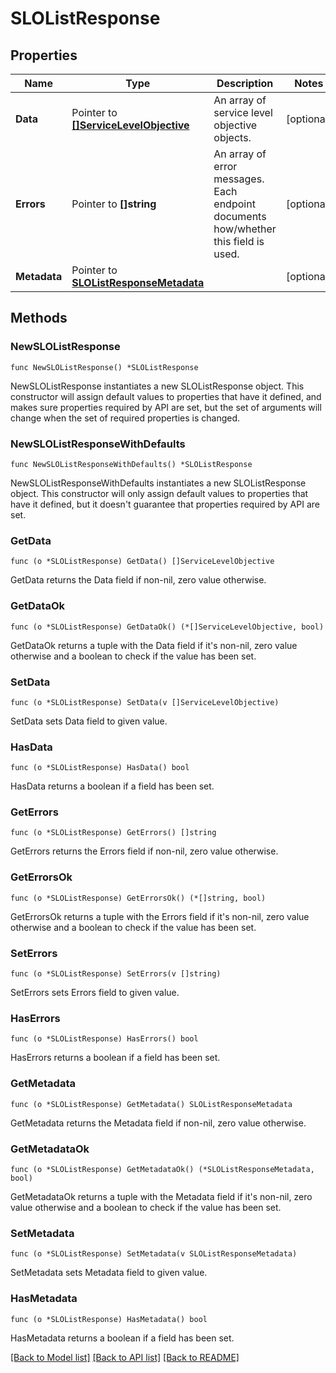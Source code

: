 # SLOListResponse

## Properties

Name | Type | Description | Notes
---- | ---- | ----------- | ------
**Data** | Pointer to [**[]ServiceLevelObjective**](ServiceLevelObjective.md) | An array of service level objective objects. | [optional] 
**Errors** | Pointer to **[]string** | An array of error messages. Each endpoint documents how/whether this field is used. | [optional] 
**Metadata** | Pointer to [**SLOListResponseMetadata**](SLOListResponseMetadata.md) |  | [optional] 

## Methods

### NewSLOListResponse

`func NewSLOListResponse() *SLOListResponse`

NewSLOListResponse instantiates a new SLOListResponse object.
This constructor will assign default values to properties that have it defined,
and makes sure properties required by API are set, but the set of arguments
will change when the set of required properties is changed.

### NewSLOListResponseWithDefaults

`func NewSLOListResponseWithDefaults() *SLOListResponse`

NewSLOListResponseWithDefaults instantiates a new SLOListResponse object.
This constructor will only assign default values to properties that have it defined,
but it doesn't guarantee that properties required by API are set.

### GetData

`func (o *SLOListResponse) GetData() []ServiceLevelObjective`

GetData returns the Data field if non-nil, zero value otherwise.

### GetDataOk

`func (o *SLOListResponse) GetDataOk() (*[]ServiceLevelObjective, bool)`

GetDataOk returns a tuple with the Data field if it's non-nil, zero value otherwise
and a boolean to check if the value has been set.

### SetData

`func (o *SLOListResponse) SetData(v []ServiceLevelObjective)`

SetData sets Data field to given value.

### HasData

`func (o *SLOListResponse) HasData() bool`

HasData returns a boolean if a field has been set.

### GetErrors

`func (o *SLOListResponse) GetErrors() []string`

GetErrors returns the Errors field if non-nil, zero value otherwise.

### GetErrorsOk

`func (o *SLOListResponse) GetErrorsOk() (*[]string, bool)`

GetErrorsOk returns a tuple with the Errors field if it's non-nil, zero value otherwise
and a boolean to check if the value has been set.

### SetErrors

`func (o *SLOListResponse) SetErrors(v []string)`

SetErrors sets Errors field to given value.

### HasErrors

`func (o *SLOListResponse) HasErrors() bool`

HasErrors returns a boolean if a field has been set.

### GetMetadata

`func (o *SLOListResponse) GetMetadata() SLOListResponseMetadata`

GetMetadata returns the Metadata field if non-nil, zero value otherwise.

### GetMetadataOk

`func (o *SLOListResponse) GetMetadataOk() (*SLOListResponseMetadata, bool)`

GetMetadataOk returns a tuple with the Metadata field if it's non-nil, zero value otherwise
and a boolean to check if the value has been set.

### SetMetadata

`func (o *SLOListResponse) SetMetadata(v SLOListResponseMetadata)`

SetMetadata sets Metadata field to given value.

### HasMetadata

`func (o *SLOListResponse) HasMetadata() bool`

HasMetadata returns a boolean if a field has been set.


[[Back to Model list]](../README.md#documentation-for-models) [[Back to API list]](../README.md#documentation-for-api-endpoints) [[Back to README]](../README.md)


